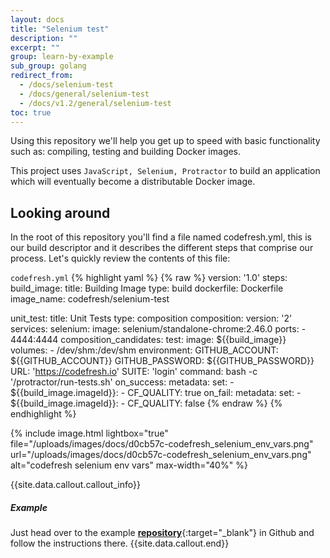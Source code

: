 ```yaml
---
layout: docs
title: "Selenium test"
description: ""
excerpt: ""
group: learn-by-example
sub_group: golang
redirect_from:
  - /docs/selenium-test
  - /docs/general/selenium-test
  - /docs/v1.2/general/selenium-test
toc: true
---
```

Using this repository we'll help you get up to speed with basic functionality such as: compiling, testing and building Docker images.

This project uses `JavaScript, Selenium, Protractor` to build an application which will eventually become a distributable Docker image.
 
## Looking around
In the root of this repository you'll find a file named codefresh.yml, this is our build descriptor and it describes the different steps that comprise our process. Let's quickly review the contents of this file:

  `codefresh.yml`
{% highlight yaml %}
{% raw %}
version: '1.0'
steps:
  build_image:
    title: Building Image
    type: build
    dockerfile: Dockerfile
    image_name: codefresh/selenium-test

  unit_test:
    title: Unit Tests
    type: composition
    composition:
      version: '2'
      services:
        selenium:
          image: selenium/standalone-chrome:2.46.0
          ports:
            - 4444:4444
    composition_candidates:
      test:
        image: ${{build_image}}
        volumes:
          - /dev/shm:/dev/shm
        environment:
          GITHUB_ACCOUNT: ${{GITHUB_ACCOUNT}}
          GITHUB_PASSWORD: ${{GITHUB_PASSWORD}}
          URL: 'https://codefresh.io'
          SUITE: 'login'
        command: bash -c '/protractor/run-tests.sh'
    on_success:
      metadata:
        set:
          - ${{build_image.imageId}}:
            - CF_QUALITY: true
    on_fail:
      metadata:
        set:
          - ${{build_image.imageId}}:
            - CF_QUALITY: false
{% endraw %}
{% endhighlight %}

{% include image.html 
lightbox="true" 
file="/uploads/images/docs/d0cb57c-codefresh_selenium_env_vars.png" 
url="/uploads/images/docs/d0cb57c-codefresh_selenium_env_vars.png" 
alt="codefresh selenium env vars" 
max-width="40%" 
%}

{{site.data.callout.callout_info}}
##### Example

Just head over to the example [__repository__](https://github.com/codefreshdemo/cf-example-selenium-test){:target="_blank"} in Github and follow the instructions there. 
{{site.data.callout.end}}

